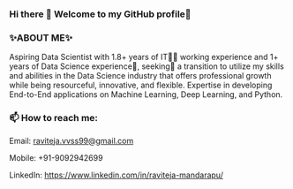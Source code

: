 ### Hi there 👋 Welcome to my GitHub profile🔭

### ✨ABOUT ME✨
Aspiring Data Scientist with 1.8+ years of IT👨‍💻 working experience and 1+ years of Data Science experience🧠, seeking🤔 a transition to utilize my skills and abilities in the Data Science industry that offers professional growth while being resourceful, innovative, and flexible. Expertise in developing  End-to-End applications on Machine Learning, Deep Learning, and Python.

### 📫 How to reach me:
Email: raviteja.vvss99@gmail.com

Mobile: +91-9092942699

LinkedIn: https://www.linkedin.com/in/raviteja-mandarapu/

<!--
**MANDARAPURAVITEJA/MANDARAPURAVITEJA** is a ✨ _special_ ✨ repository because its `README.md` (this file) appears on your GitHub profile.

Here are some ideas to get you started:

- 🔭 I’m currently working on ...
- 🌱 I’m currently learning ...
- 👯 I’m looking to collaborate on ...
- 🤔 I’m looking for help with ...
- 💬 Ask me about ...
- 📫 How to reach me: ...
- 😄 Pronouns: ...
- ⚡ Fun fact: ...
-->
